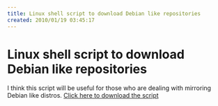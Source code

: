 ```yaml
---
title: Linux shell script to download Debian like repositories
created: 2010/01/19 03:45:17
---
```


# Linux shell script to download Debian like repositories

I think this script will be useful for those who are dealing with mirroring Debian like distros. [Click here to download the script](https://olafrv.com/wordpress/wp-content/uploads/2010/01/repositorios.sh.tar.gz)